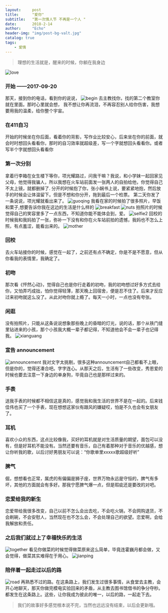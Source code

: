 ```yaml
---
layout:     post
title:      "爱你"
subtitle:   "第一次情人节 不再是一个人 "
date:       2018-2-14
author:     "Echo"
header-img: "img/post-bg-valt.jpg"
catalog: true
tags:
    - 爱情
---
```


> 理想的生活就是，醒来的时候，你躺在我身边

![love](https://wallpapers.wallhaven.cc/wallpapers/full/wallhaven-421923.jpg)

### 开始 ——2017-09-20
那天，接到你的电话，看到你的说说，
![begin](http://img.hb.aicdn.com/8a5c72e6eb81c604391ac23b2da1320a2de4699e2b48f-XnuvAa_fw658)
去主教找你，找的第二个教室你就在里面。那时心里就会想，
我不想让你再流泪，不再容忍别人给你伤害，我想要用我的温柔，给你整个宇宙。

### 在411自习
开始的时候坐在你后面，看着你的背影，写作业比较安心，后来坐在你的前面，就会时时想回头看看你，那时的自习效率就超级差，写一个字就想回头看看你。或者写半个字就想回头看看你

### 第一次分别
拿着行李箱在女生楼下等你，项光耀路过，问我干嘛？我说，和小学妹一起回家见父母，他觉得我骗人，所以我想在火车站前面发一张两人的自拍给他，你觉得自己不太上镜，就都删掉了.
分开的时候抱了你，张小娴书上说，要紧紧地抱，然后放手的时候会让体温留下。但是不想和你分开，拖到最后一个检票。
第二天你发了一条说说，项光耀就看出来了。
![guoqing](http://img.hb.aicdn.com/b7ccd82feb98a256f495201f2b86834e974012d059735-NZ3qwP_fw658)
我看在家的时候拍了很多照片，早饭和栗子,想要告诉你我在这边的生活是什么样的
![breakfast](http://img.hb.aicdn.com/94d3a7cde935f11c9001f12bc7df99d73ac062f52fe3f0-rAC9hx_fw658)
![nuts](http://img.hb.aicdn.com/d397207812b62cca07f26c646e97e69850d9763322ff1e-YFvNET_fw658)
拍照片的时候觉得自己的笑容里多了一点东西，不知道你能不能体会到，爱。
![selfie2](http://img.hb.aicdn.com/1ca6d912b9c06609f579e9e109cc3050e8293dd532c1b7-9GUN8e_fw658)
回校的时候我和我妈拍了一张，弥补一下没有和你在火车站前拍的遗憾，我妈也不怎么上照，有点羞涩，能看出来的。
![mother](http://img.hb.aicdn.com/b2c5732ce864fba26cf2903e25fc92b8513942e5190f6b-JlkwQX_fw658)

### 回校
去火车站接你的时候，感觉在一起了，之前还有点不确定，你是不是不愿意，但从你看我的表情里，我确定了。

### 初吻
那次看《怦然心动》，觉得自己也是你行走着的初吻，我的初吻想过好多方式去给你，又怕弄巧成拙，怕你觉得轻薄，那天晚上回宿舍，便是忍不住了。后来才反应过来初吻就这么没了。从此对吻你就上瘾了。每天一小时，一点也没有夸张。

### 闲逛
没有拍照片，只能从这条说说想象那些晚上的昏暗的灯光，说的话，那个从铁门缝里钻进来的小孩，那个小孩我大概一辈子都记得，不知道他会不会一辈子也记得我。
![xianguang](http://img.hb.aicdn.com/b1d0da6b9993167bf217dad9a9a7f2f081032cbf12e6f-z6wxnd_fw658)

### 宣告 announcement
![announcement](http://img.hb.aicdn.com/b052c691698ce611226716b8f215af098de4f6bf241cb-se3bEj_fw658) 
我对文字太挑剔，很多这种announcement自己都看不上眼，但是你的，觉得还凑合吧。字字连心。从那天之后，生活有了一些改变，秀恩爱的时候也要去注意一下身边的单身狗，毕竟自己也是那样过来的。

### 手表
送我手表的时候都不相信这是真的，感觉我和我生活的世界不是在一起的。后来钱佳伟也买了一个手表，现在想想这家伙有跟风的嫌疑哎，怕是不久也会有女朋友了。

### 耳机
喜欢小众的东西，这点比较像我，买好的耳机就是对生活质量的期望，面包可以没有，但是好耳机不能没有。当然还要有音乐，自己有着那种对于音乐的优越感，想让你听我的歌，以后讨好男朋友可以说：“你歌单里xxxxx歌超级好听”

### 脾气
倔，想想看也正常，属虎的有偏偏是狮子座，世界万物永远是守恒的，脾气有多坏，其他的方面就会有多好。那我宁愿脾气爆一点，但是瑕疵还是要改的对吧。

### 恋爱给我的新生
恋爱带给我很多改变，自己以前不怎么会出去吃，不会吃火锅，不会网购退货，不会刷碗，不会安慰人，当然现在也不怎么会，不会处理自己的欲望。恋爱啊，会给我解放和责任。

### 之后我们就过上了幸福快乐的生活
![together](http://img.hb.aicdn.com/cb0f267bee733c1b7724f156168dad8255e3d9cb22767f-Dzm5GZ_fw658)
看见你做菜的时候觉得做菜原来这么简单，毕竟连霍巍月都会做，又会觉得，做菜其实难得在于用心。
![jianping](http://img.hb.aicdn.com/7c07390b9f13ab107bf642b175dff7237556ce632acadd-GdWrOV_fw658)

### 陪伴着一起走过以后的路
![road](http://img.hb.aicdn.com/7cbf0da79fdc27111d877c48afbf3317215bfcee2f2a9-OjCBtx_fw658)
再熟悉不过的路。在这条路上，我们发生过很多事情，从食堂去主教，会开心地聊天，那天你做完模电实验回来的矛盾，从主教去图书馆借书的争分夺秒。都发生在这条路上。这些，让你我成为彼此的唯一，以后的路，一起走下去。

> 我们的故事好多感觉根本说不完，当然也远远没有结束，以后会更新哦。 




